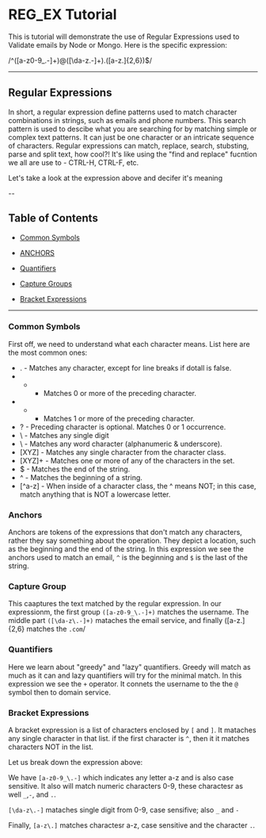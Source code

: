 # REG_EX Tutorial

This is tutorial will demonstrate the use of Regular Expressions used to Validate emails by Node or Mongo. Here is the specific expression: 

/^([a-z0-9_\.-]+)@([\da-z\.-]+)\.([a-z\.]{2,6})$/

---

## Regular Expressions

In short, a regular expression define patterns used to match character combinations in strings, such as emails and phone numbers. This search pattern is used to descibe what you are searching for by matching simple or complex text patterns. It can just be one character or an intricate sequence of characters. Regular expressions can match, replace, search, stubsting, parse and split text, how cool?! It's like using the "find and replace" fucntion we all are use to - CTRL-H, CTRL-F, etc.

Let's take a look at the expression above and decifer it's meaning

--

## Table of Contents
- [Common Symbols](#common-symbols)
- [ANCHORS](#anchors)
- [Quantifiers](#quantifiers)
- [Capture Groups](#capture-group)

- [Bracket Expressions](#bracket-expressions)

---
### Common Symbols

First off, we need to understand what each character means. List here are the most common ones:

-    .    - Matches any character, except for line breaks if dotall is false.
-    *    - Matches 0 or more of the preceding character.
-    +    - Matches 1 or more of the preceding character.
-    ?    - Preceding character is optional. Matches 0 or 1 occurrence.
-    \    - Matches any single digit
-    \    - Matches any word character (alphanumeric & underscore).
-  [XYZ]  - Matches any single character from the character class.
-  [XYZ]+ - Matches one or more of any of the characters in the set.
-    $    - Matches the end of the string.
-    ^    - Matches the beginning of a string.
-  [^a-z] - When inside of a character class, the ^ means NOT; in this case, match anything that is NOT a lowercase letter.


### Anchors

Anchors are tokens of the expressions that don't match any characters, rather they say something about the operation. They depict a location, such as the beginning and the end of the string. In this expression we see the anchors used to match an email, `^` is the beginning and `$` is the last of the string.

### Capture Group

This caaptures the text matched by the regular expression. In our expressionm, the first group `([a-z0-9_\.-]+)` matches the username. The middle part `([\da-z\.-]+)` mataches the email service, and finally ([a-z\.]{2,6} matches the `.com`/

### Quantifiers

Here we learn about "greedy" and "lazy" quantifiers. Greedy  will match as much as it can and lazy quantifiers will try for the minimal match. In this expression we see the `+` operator. It connets the username to the the `@` symbol then to domain service. 

### Bracket Expressions

A bracket expression is a list of characters enclosed by `[` and `]`. It mataches any single character in that list. if the first character is `^`, then it it matches characters NOT in the list. 

Let us break down the expression above:

We have `[a-z0-9_\.-]` which indicates any letter a-z and is also case sensitive. It also will match numeric characters 0-9, these charactesr as well `_`,`-`, and `.`. 

`[\da-z\.-]` mataches single digit from 0-9, case sensifive; also `_` and `-`

Finally, `[a-z\.]` matches charactesr a-z, case sensitive and the character `.`.




